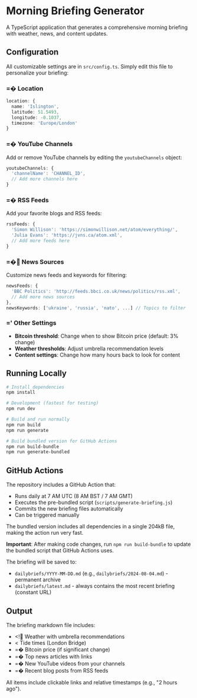 # Morning Briefing Generator

A TypeScript application that generates a comprehensive morning briefing with weather, news, and content updates.

## Configuration

All customizable settings are in `src/config.ts`. Simply edit this file to personalize your briefing:

### =� Location
```typescript
location: {
  name: 'Islington',
  latitude: 51.5493,
  longitude: -0.1037,
  timezone: 'Europe/London'
}
```

### =� YouTube Channels
Add or remove YouTube channels by editing the `youtubeChannels` object:
```typescript
youtubeChannels: {
  'channelName': 'CHANNEL_ID',
  // Add more channels here
}
```

### =� RSS Feeds
Add your favorite blogs and RSS feeds:
```typescript
rssFeeds: {
  'Simon Willison': 'https://simonwillison.net/atom/everything/',
  'Julia Evans': 'https://jvns.ca/atom.xml',
  // Add more feeds here
}
```

### =� News Sources
Customize news feeds and keywords for filtering:
```typescript
newsFeeds: {
  'BBC Politics': 'http://feeds.bbci.co.uk/news/politics/rss.xml',
  // Add more news sources
},
newsKeywords: ['ukraine', 'russia', 'nato', ...] // Topics to filter
```

### =' Other Settings
- **Bitcoin threshold**: Change when to show Bitcoin price (default: 3% change)
- **Weather thresholds**: Adjust umbrella recommendation levels
- **Content settings**: Change how many hours back to look for content

## Running Locally

```bash
# Install dependencies
npm install

# Development (fastest for testing)
npm run dev

# Build and run normally
npm run build
npm run generate

# Build bundled version for GitHub Actions
npm run build-bundle
npm run generate-bundled
```

## GitHub Actions

The repository includes a GitHub Action that:
- Runs daily at 7 AM UTC (8 AM BST / 7 AM GMT)
- Executes the pre-bundled script (`scripts/generate-briefing.js`)
- Commits the new briefing files automatically
- Can be triggered manually

The bundled version includes all dependencies in a single 204kB file, making the action run very fast.

**Important**: After making code changes, run `npm run build-bundle` to update the bundled script that GitHub Actions uses.

The briefing will be saved to:
- `dailybriefs/YYYY-MM-DD.md` (e.g., `dailybriefs/2024-08-04.md`) - permanent archive
- `dailybriefs/latest.md` - always contains the most recent briefing (constant URL)

## Output

The briefing markdown file includes:
- <! Weather with umbrella recommendations
- <
 Tide times (London Bridge)
- =� Bitcoin price (if significant change)
- =� Top news articles with links
- =� New YouTube videos from your channels
- =� Recent blog posts from RSS feeds

All items include clickable links and relative timestamps (e.g., "2 hours ago").
